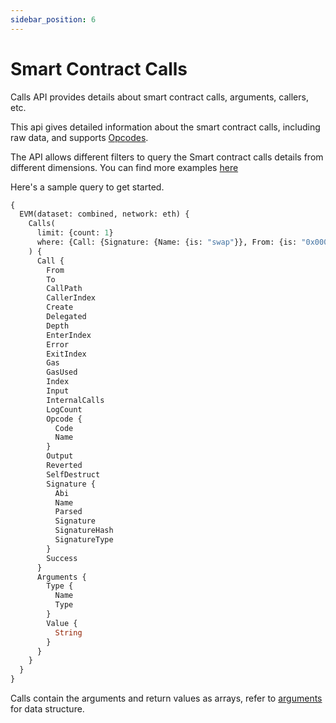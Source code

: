 ```yaml
---
sidebar_position: 6
---
```


# Smart Contract Calls

Calls API provides details about smart contract calls, arguments, callers, etc.

This api gives detailed information about the smart contract calls, including raw data, and supports [Opcodes](https://github.com/crytic/evm-opcodes).

The API allows different filters to query the Smart contract calls details from different dimensions. 
You can find more examples [here](/docs/examples/calls/smartcontract)

Here's a sample query to get started.


```graphql
{
  EVM(dataset: combined, network: eth) {
    Calls(
      limit: {count: 1}
      where: {Call: {Signature: {Name: {is: "swap"}}, From: {is: "0x000000000000084e91743124a982076c59f10084"}}}
    ) {
      Call {
        From
        To
        CallPath
        CallerIndex
        Create
        Delegated
        Depth
        EnterIndex
        Error
        ExitIndex
        Gas
        GasUsed
        Index
        Input
        InternalCalls
        LogCount
        Opcode {
          Code
          Name
        }
        Output
        Reverted
        SelfDestruct
        Signature {
          Abi
          Name
          Parsed
          Signature
          SignatureHash
          SignatureType
        }
        Success
      }
      Arguments {
        Type {
          Name
          Type
        }
        Value {
          String
        }
      }
    }
  }
}

```

Calls contain the arguments and return values as arrays, refer to [arguments](/docs/evm/arguments) for data structure.

